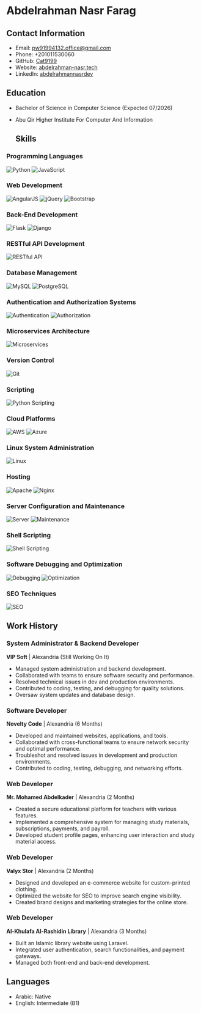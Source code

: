 # Abdelrahman Nasr Farag

## Contact Information
- Email: pw91994132.office@gmail.com
- Phone: +201011530060
- GitHub: [Cat9199](https://github.com/Cat9199)
- Website: [abdelrahman-nasr.tech](https://abdelrahman-nasr.tech/)
- LinkedIn: [abdelrahmannasrdev](https://www.linkedin.com/in/abdelrahmannasrdev)

## Education
- Bachelor of Science in Computer Science (Expected 07/2026)
- Abu Qir Higher Institute For Computer And Information

  ## Skills

### Programming Languages
![Python](https://img.shields.io/badge/Python-Intermediate-blue)
![JavaScript](https://img.shields.io/badge/JavaScript-Intermediate-yellow)

### Web Development
![AngularJS](https://img.shields.io/badge/AngularJS-Intermediate-red)
![jQuery](https://img.shields.io/badge/jQuery-Intermediate-blue)
![Bootstrap](https://img.shields.io/badge/Bootstrap-Intermediate-purple)

### Back-End Development
![Flask](https://img.shields.io/badge/Flask-Intermediate-green)
![Django](https://img.shields.io/badge/Django-Intermediate-brightgreen)

### RESTful API Development
![RESTful API](https://img.shields.io/badge/RESTful%20API-Intermediate-orange)

### Database Management
![MySQL](https://img.shields.io/badge/MySQL-Intermediate-blue)
![PostgreSQL](https://img.shields.io/badge/PostgreSQL-Intermediate-blue)

### Authentication and Authorization Systems
![Authentication](https://img.shields.io/badge/Authentication-Intermediate-green)
![Authorization](https://img.shields.io/badge/Authorization-Intermediate-green)

### Microservices Architecture
![Microservices](https://img.shields.io/badge/Microservices-Intermediate-orange)

### Version Control
![Git](https://img.shields.io/badge/Git-Intermediate-red)

### Scripting
![Python Scripting](https://img.shields.io/badge/Python%20Scripting-Intermediate-blue)

### Cloud Platforms
![AWS](https://img.shields.io/badge/AWS-Intermediate-orange)
![Azure](https://img.shields.io/badge/Azure-Intermediate-blue)

### Linux System Administration
![Linux](https://img.shields.io/badge/Linux-Intermediate-green)

### Hosting
![Apache](https://img.shields.io/badge/Apache-Intermediate-red)
![Nginx](https://img.shields.io/badge/Nginx-Intermediate-green)

### Server Configuration and Maintenance
![Server](https://img.shields.io/badge/Server%20Configuration-Intermediate-blue)
![Maintenance](https://img.shields.io/badge/Maintenance-Intermediate-blue)

### Shell Scripting
![Shell Scripting](https://img.shields.io/badge/Shell%20Scripting-Intermediate-purple)

### Software Debugging and Optimization
![Debugging](https://img.shields.io/badge/Debugging-Intermediate-red)
![Optimization](https://img.shields.io/badge/Optimization-Intermediate-orange)

### SEO Techniques
![SEO](https://img.shields.io/badge/SEO-Intermediate-blue)

## Work History
### System Administrator & Backend Developer
**VIP Soft** | Alexandria (Still Working On It)
- Managed system administration and backend development.
- Collaborated with teams to ensure software security and performance.
- Resolved technical issues in dev and production environments.
- Contributed to coding, testing, and debugging for quality solutions.
- Oversaw system updates and database design.

### Software Developer
**Novelty Code** | Alexandria (6 Months)
- Developed and maintained websites, applications, and tools.
- Collaborated with cross-functional teams to ensure network security and optimal performance.
- Troubleshot and resolved issues in development and production environments.
- Contributed to coding, testing, debugging, and networking efforts.

### Web Developer
**Mr. Mohamed Abdelkader** | Alexandria (2 Months)
- Created a secure educational platform for teachers with various features.
- Implemented a comprehensive system for managing study materials, subscriptions, payments, and payroll.
- Developed student profile pages, enhancing user interaction and study material access.

### Web Developer
**Valyx Stor** | Alexandria (2 Months)
- Designed and developed an e-commerce website for custom-printed clothing.
- Optimized the website for SEO to improve search engine visibility.
- Created brand designs and marketing strategies for the online store.

### Web Developer
**Al-Khulafa Al-Rashidin Library** | Alexandria (3 Months)
- Built an Islamic library website using Laravel.
- Integrated user authentication, search functionalities, and payment gateways.
- Managed both front-end and back-end development.

## Languages
- Arabic: Native
- English: Intermediate (B1)
